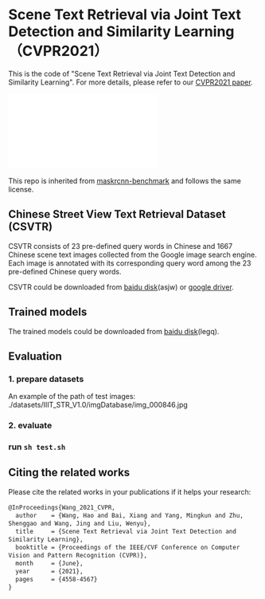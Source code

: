 # Scene Text Retrieval via Joint Text Detection and Similarity Learning （CVPR2021）

This is the code of "Scene Text Retrieval via Joint Text Detection and Similarity Learning". For more details, please refer to our [CVPR2021 paper](https://openaccess.thecvf.com/content/CVPR2021/papers/Wang_Scene_Text_Retrieval_via_Joint_Text_Detection_and_Similarity_Learning_CVPR_2021_paper.pdf).

![image](./framework6.pdf)

This repo is inherited from [maskrcnn-benchmark](https://github.com/facebookresearch/maskrcnn-benchmark) and follows the same license.

## Chinese Street View Text Retrieval Dataset (CSVTR)

CSVTR consists of 23 pre-defined query words in Chinese and 1667 Chinese scene text images collected from the Google image search engine. Each image is annotated with its corresponding query word among the 23 pre-defined Chinese query words. 

CSVTR could be downloaded from [baidu disk](https://pan.baidu.com/s/1CqKZ7zZL5U9uSsyBw0l3ag)(asjw) or [google driver](https://drive.google.com/file/d/1aC7_a3_2k7skeTT3EeM54UO76jpx9Pm4/view?usp=sharing).

## Trained models
The trained models could be downloaded from [baidu disk](https://pan.baidu.com/s/1vLR4EzXYyof-l69b621jog)(legq).

## Evaluation
### 1. prepare datasets
An example of the path of test images: ./datasets/IIIT_STR_V1.0/imgDatabase/img_000846.jpg
### 2. evaluate
### run ```sh test.sh```

## Citing the related works

Please cite the related works in your publications if it helps your research:

    @InProceedings{Wang_2021_CVPR,  
      author    = {Wang, Hao and Bai, Xiang and Yang, Mingkun and Zhu, Shenggao and Wang, Jing and Liu, Wenyu},  
      title     = {Scene Text Retrieval via Joint Text Detection and Similarity Learning},  
      booktitle = {Proceedings of the IEEE/CVF Conference on Computer Vision and Pattern Recognition (CVPR)},  
      month     = {June},  
      year      = {2021},  
      pages     = {4558-4567}  
    }

